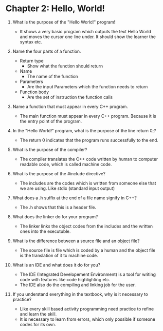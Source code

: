 # Chapter 2: Hello, World!
1. What is the purpose of the "Hello World!" program!
    * It shows a very basic program which outputs the text Hello World and moves the cursor one line under. 
    It should show the learner the syntax etc.

2. Name the four parts of a function.
    * Return type
        * Show what the function should return
    * Name
        * The name of the function
    * Parameters
        * Are the input Parameters which the function needs to return
    * Function body
        * Are the set of instruction the function calls

3. Name a function that must appear in every C++ program.
    * The main function must appear in every C++ program. Because it is the entry point of the program.

4. In the "Hello World!" program, what is the purpose of the line return 0;?
    * The return 0 indicates that the program runs successfully to the end.

5. What is the purpose of the compiler?
    * The compiler translates the C++ code written by human to computer readable code, which is called machine code.

6. What is the purpose of the #include directive? 
    * The includes are the codes which is written from someone else that we are using. Like stdio (standard input output)

7. What does a .h suffix at the end of a file name signify in C++?
    * The .h shows that this is a header file.

8. What does the linker do for your program?
    * The linker links the object codes from the includes and the written ones into the executuble.

9. What is the difference between a source file and an object file?
    * The source file is file which is coded by a human and the object file is the translation of it to machine code.

10. What is an IDE and what does it do for you?
    * The IDE (Integrated Developement Environment) is a tool for writing code with features like code highlighting etc. 
    * The IDE also do the compiling and linking job for the user.

11. If you understand everything in the textbook, why is it necessary to practice?
    * Like every skill based activity programming need practice to refine and learn the skill. 
    * It is necessary to learn from errors, which only possible if someone codes for its own.

